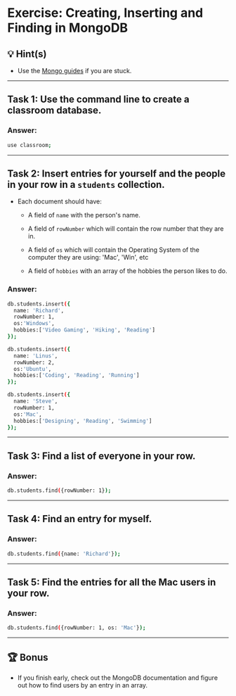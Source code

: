 # Exercise: Creating, Inserting and Finding in MongoDB

## 💡 Hint(s)

* Use the [Mongo guides](https://docs.mongodb.com/guides/) if you are stuck.

---

## __Task 1:__ Use the command line to create a classroom database. 

### __Answer:__
```bash
use classroom;
```

---

## __Task 2:__ Insert entries for yourself and the people in your row in a `students` collection.

* Each document should have:

  * A field of `name` with the person's name.

  * A field of `rowNumber` which will contain the row number that they are in.

  * A field of `os` which will contain the Operating System of the computer they are using: 'Mac', 'Win', etc

  * A field of `hobbies` with an array of the hobbies the person likes to do.

### __Answer:__
```bash
db.students.insert({
  name: 'Richard', 
  rowNumber: 1, 
  os:'Windows', 
  hobbies:['Video Gaming', 'Hiking', 'Reading'] 
});

db.students.insert({
  name: 'Linus', 
  rowNumber: 2, 
  os:'Ubuntu', 
  hobbies:['Coding', 'Reading', 'Running'] 
});

db.students.insert({
  name: 'Steve', 
  rowNumber: 1, 
  os:'Mac', 
  hobbies:['Designing', 'Reading', 'Swimming'] 
});
```

---

## __Task 3:__  Find a list of everyone in your row.

### __Answer:__
```bash
db.students.find({rowNumber: 1});
```

---

## __Task 4:__ Find an entry for myself.

### __Answer:__
```bash
db.students.find({name: 'Richard'});
```

---

## __Task 5:__ Find the entries for all the Mac users in your row.

### __Answer:__
```bash
db.students.find({rowNumber: 1, os: 'Mac'});
```

---




## 🏆 Bonus 

* If you finish early, check out the MongoDB documentation and figure out how to find users by an entry in an array.
